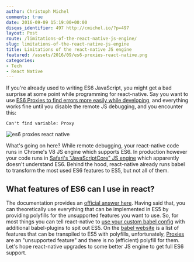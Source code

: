 ```yaml
---
author: Christoph Michel
comments: true
date: 2016-09-09 15:19:00+00:00
disqus_identifier: 497 http://cmichel.io/?p=497
layout: Post
route: /limitations-of-the-react-native-js-engine/
slug: limitations-of-the-react-native-js-engine
title: Limitations of the react-native JS engine
featured: /assets/2016/09/es6-proxies-react-native.png
categories:
- Tech
- React Native
---
```

If you're already used to writing ES6 JavaScript, you might get a bad surprise at some point while programming for react-native. Say you want to use [ES6 Proxies to find errors more easily while developing](/using-actions-in-redux-the-correct-way/), and everything works fine until you disable the remote JS debugging, and you encounter this:

`Can't find variable: Proxy`

![es6 proxies react native](/assets/2016/09/es6-proxies-react-native.png)

What's going on here? While remote debugging, your react-native code runs in Chrome's V8 JS engine which supports ES6. In production however your code runs in [Safari's "JavaScriptCore" JS engine](https://facebook.github.io/react-native/docs/javascript-environment.html#javascript-runtime) which apparently doesn't understand ES6. Behind the hood, react-native already runs babel to transform the most used ES6 features to ES5, but not all of them.

## What features of ES6 can I use in react?
The documentation provides an [official answer here](https://facebook.github.io/react-native/docs/javascript-environment.html#content). Having said that, you can theoretically use everything that can be implemented in ES5 by providing polyfills for the unsupported features you want to use. So, for most things you can tell react-native to [use your custom babel config](https://www.npmjs.com/package/babel-preset-react-native) with additional babel-plugins to spit out ES5. On the [babel website](http://babeljs.io/docs/learn-es2015/) is a list of features that can be transpiled to ES5 with polyfills, unfortunately, [Proxies](https://babeljs.io/docs/learn-es2015/#proxies) are an "unsupported feature" and there is no (efficient) polyfill for them. Let's hope react-native upgrades to some better JS engine to get full ES6 support.
